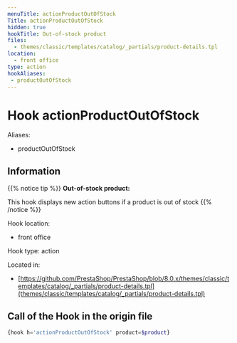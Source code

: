 ```yaml
---
menuTitle: actionProductOutOfStock
Title: actionProductOutOfStock
hidden: true
hookTitle: Out-of-stock product
files:
  - themes/classic/templates/catalog/_partials/product-details.tpl
location:
  - front office
type: action
hookAliases:
 - productOutOfStock
---
```


# Hook actionProductOutOfStock

Aliases: 
 - productOutOfStock



## Information

{{% notice tip %}}
**Out-of-stock product:** 

This hook displays new action buttons if a product is out of stock
{{% /notice %}}

Hook location:
  - front office

Hook type: action

Located in: 
  - [https://github.com/PrestaShop/PrestaShop/blob/8.0.x/themes/classic/templates/catalog/_partials/product-details.tpl](themes/classic/templates/catalog/_partials/product-details.tpl)

## Call of the Hook in the origin file

```php
{hook h='actionProductOutOfStock' product=$product}
```